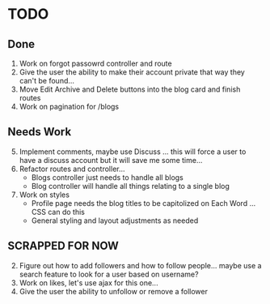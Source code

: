 # TODO

## Done
1. Work on forgot passowrd controller and route 
2. Give the user the ability to make their account private that way they can't be found... 
3. Move Edit Archive and Delete buttons into the blog card and finish routes
4. Work on pagination for /blogs

## Needs Work
5. Implement comments, maybe use Discuss ... this will force a user to have a discuss account but it will save me some time...
6. Refactor routes and controller... 
    - Blogs controller just needs to handle all blogs
    - Blog controller will handle all things relating to a single blog
7. Work on styles
    - Profile page needs the blog titles to be capitolized on Each Word ... CSS can do this
    - General styling and layout adjustments as needed



## SCRAPPED FOR NOW
2. Figure out how to add followers and how to follow people... maybe use a search feature to look for a user based on username?
3. Work on likes, let's use ajax for this one...
4. Give the user the ability to unfollow or remove a follower